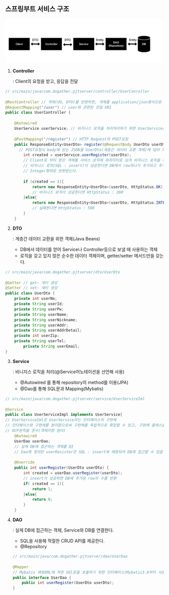 ## 스프링부트 서비스 구조 

![스크린샷 2022-01-18 오후 11.34.08](./screenshot/springbootservice.png)

1. **Controller**

   : Client의 요청을 받고, 응답을 전달

```java
// src/main/java/com.dogather.pjtserver/controller/UserConroller

@RestController // 객체(VO, DTO)를 반환하면, 객체를 application/json형식으로 HTTP ResponseBody에 넣어준다.
@RequestMapping("/user") // user와 관련된 진입 URI
public class UserController {

    @Autowired
    UserService userService; // 비지니스 로직을 처리처리하기 위한 UserService를 DI(IoC컨테이너에서 자동 주입)

    @PostMapping("/register") // HTTP Request의 POST요청
    public ResponseEntity<UserDto> register(@RequestBody UserDto userDto){
      // POST요청시 body에 있는 JSON을 UserDto(계층간 데이터 교환 객체)에 담아 파라미터로 넣어준다.
        int created = userService.userRegister(userDto);
      	// Client로 부터 받은 객체를 서비스 로직에 파라미터로 넘겨 비지니스 로직을 처리한다.
      	// 비지니스 로직(SQL : insert)이 성공한다면 DB에서 row하나가 추가되고 추가된 row의 갯수가 반환되기 때문에
      	// Integer형태로 반환받는다.
        
        if (created == 1){
            return new ResponseEntity<UserDto>(userDto, HttpStatus.OK);
          	// 비지니스 로직이 성공한다면 HttpStatus : 200
        }else{
            return new ResponseEntity<UserDto>(userDto, HttpStatus.INTERNAL_SERVER_ERROR);
          	// 실패한다면 HttpStatus : 500
        }
    }
```



2. **DTO**

   : 계층간 데이터 교환을 위한 객체(Java Beans)

   - DB에서 데이터를 얻어 Service나  Controller등으로 보낼 때 사용하는 객체
   - 로직을 갖고 있지 않은 순수한 데이터 객체이며, getter/setter 메서드만을 갖는다.

```java
// src/main/java/com.dogather.pjtserver/dto/UserDto

@Getter // get~ 게터 생성
@Setter // set~ 세터 생성
public class UserDto {
    private int userNo;
    private String userId;
    private String userPw;
    private String userName;
    private String userNickname;
    private String userAddr;
    private String userAddrDetail;
    private int userZip;
    private String userTel;
		private String userEmail;
}
```



3. **Service**

   : 비니지스 로직을 처리(@Service어노테이션을 선언해 사용)

   - @Autowired  를 통해 repository의 method를 이용(JPA)
   - @Dao를 통해 SQL문과 Mapping(Mybatis)

```java
// src/main/java/com.dogather.pjtserver/service/UserServiceIml

@Service
public class UserServiceImpl implements UserService{
// UserServiceIml은 UserService라는 인터페이스의 구현체
// 인터페이스와 구현체를 분리함으로써 구현체를 독립적으로 확장할 수 있고, 구현체 클래스를 변경, 확장해도 코드에 영향을 줄임
// OCP원칙을 준수(객체지향 원리)
    @Autowired
    UserDao userDao;
  	// 실제 DB에 접근하는 객체를 DI
  	// Dao에 정의된 userResister은 SQL : insert와 매핑되어 DB에 접근할 수 있음

    @Override
    public int userRegister(UserDto userDto) {
        int created = userDao.userRegister(userDto);
      	// insert가 성공하면 DB에 추가된 row의 수를 반환
        if( created == 1){
            return 1;
        }else{
            return 0;
        }
    }
```



4. **DAO**

   : 실제 DB에 접근하는 객체, Service와 DB를 연결한다.

   - SQL을 사용해 적절한 CRUD API를 제공한다.
   - @Repository

   ```java
   // src/main/java/com.dogather.pjtserver/dao/UserDao
   
   @Mapper
   // Mybatis 매핑XML에 적힌 SQl문을 호출하기 위한 인터페이스(Mybatis3.0부터 사용 가능)
   public interface UserDao {
       public int userRegister(UserDto userDto);
   }
   ```

   
